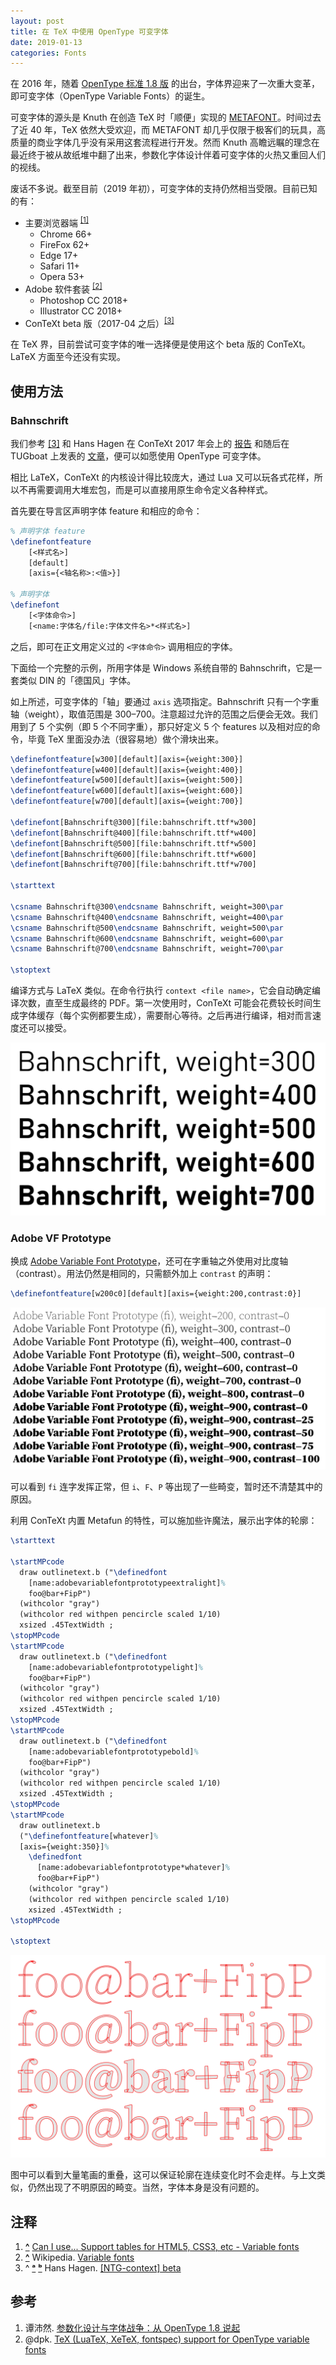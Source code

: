 ```yaml
---
layout: post
title: 在 TeX 中使用 OpenType 可变字体
date: 2019-01-13
categories: Fonts
---
```


在 2016 年，随着 [OpenType 标准 1.8 版](https://docs.microsoft.com/typography/opentype/spec) 的出台，字体界迎来了一次重大变革，即可变字体（OpenType Variable Fonts）的诞生。

可变字体的源头是 Knuth 在创造 TeX 时「顺便」实现的 [METAFONT](https://en.wikipedia.org/wiki/Metafont)。时间过去了近 40 年，TeX 依然大受欢迎，而 METAFONT 却几乎仅限于极客们的玩具，高质量的商业字体几乎没有采用这套流程进行开发。然而 Knuth 高瞻远瞩的理念在最近终于被从故纸堆中翻了出来，参数化字体设计伴着可变字体的火热又重回人们的视线。

废话不多说。截至目前（2019 年初），可变字体的支持仍然相当受限。目前已知的有：

- 主要浏览器端&nbsp;<sup id="fnref_can-i-use-vf"><a href="#fn_can-i-use-vf">[1]</a></sup>
  - Chrome 66+
  - FireFox 62+
  - Edge 17+
  - Safari 11+
  - Opera 53+
- Adobe 软件套装&nbsp;<sup id="fnref_wiki-vf"><a href="#fn_wiki-vf">[2]</a></sup>
  - Photoshop CC 2018+
  - Illustrator CC 2018+
- ConTeXt beta 版（2017-04 之后）<sup id="fnref_hans-context_a"><a href="#fn_hans-context">[3]</a></sup>

在 TeX 界，目前尝试可变字体的唯一选择便是使用这个 beta 版的 ConTeXt。LaTeX 方面至今还没有实现。

## 使用方法

### Bahnschrift

我们参考 <a id="fnref_hans-context_b" href="#fn_hans-context">[3]</a> 和 Hans Hagen 在 ConTeXt 2017 年会上的 [报告](https://meeting.contextgarden.net/2017/talks/2017-09-12-hans-variable-fonts/variable-fonts.pdf) 和随后在 TUGboat 上发表的 [文章](https://tug.org/TUGboat/tb38-2/tb119hagen-variable.pdf)，便可以如愿使用 OpenType 可变字体。

相比 LaTeX，ConTeXt 的内核设计得比较庞大，通过 Lua 又可以玩各式花样，所以不再需要调用大堆宏包，而是可以直接用原生命令定义各种样式。

首先要在导言区声明字体 feature 和相应的命令：

```tex
% 声明字体 feature
\definefontfeature
    [<样式名>]
    [default]
    [axis={<轴名称>:<值>}]

% 声明字体
\definefont
    [<字体命令>]
    [<name:字体名/file:字体文件名>*<样式名>]
```

之后，即可在正文用定义过的 `<字体命令>` 调用相应的字体。

下面给一个完整的示例，所用字体是 Windows 系统自带的 Bahnschrift，它是一套类似 DIN 的「德国风」字体。

如上所述，可变字体的「轴」要通过 `axis` 选项指定。Bahnschrift 只有一个字重轴（weight），取值范围是 300&ndash;700。注意超过允许的范围之后便会无效。我们用到了 5 个实例（即 5 个不同字重），那只好定义 5 个 features 以及相对应的命令，毕竟 TeX 里面没办法（很容易地）做个滑块出来。

```tex
\definefontfeature[w300][default][axis={weight:300}]
\definefontfeature[w400][default][axis={weight:400}]
\definefontfeature[w500][default][axis={weight:500}]
\definefontfeature[w600][default][axis={weight:600}]
\definefontfeature[w700][default][axis={weight:700}]

\definefont[Bahnschrift@300][file:bahnschrift.ttf*w300]
\definefont[Bahnschrift@400][file:bahnschrift.ttf*w400]
\definefont[Bahnschrift@500][file:bahnschrift.ttf*w500]
\definefont[Bahnschrift@600][file:bahnschrift.ttf*w600]
\definefont[Bahnschrift@700][file:bahnschrift.ttf*w700]

\starttext

\csname Bahnschrift@300\endcsname Bahnschrift, weight=300\par
\csname Bahnschrift@400\endcsname Bahnschrift, weight=400\par
\csname Bahnschrift@500\endcsname Bahnschrift, weight=500\par
\csname Bahnschrift@600\endcsname Bahnschrift, weight=600\par
\csname Bahnschrift@700\endcsname Bahnschrift, weight=700\par

\stoptext
```

编译方式与 LaTeX 类似。在命令行执行 `context <file name>`，它会自动确定编译次数，直至生成最终的 PDF。第一次使用时，ConTeXt 可能会花费较长时间生成字体缓存（每个实例都要生成），需要耐心等待。之后再进行编译，相对而言速度还可以接受。

![vf-bahnschrift](/images/vf-bahnschrift.png)

### Adobe VF Prototype

换成 [Adobe Variable Font Prototype](https://github.com/adobe-fonts/adobe-variable-font-prototype)，还可在字重轴之外使用对比度轴（contrast）。用法仍然是相同的，只需额外加上 `contrast` 的声明：

```tex
\definefontfeature[w200c0][default][axis={weight:200,contrast:0}]
```

![vf-adobe-vf-protype](/images/vf-adobe-vf-protype.png)

可以看到 `fi` 连字发挥正常，但 `i`、`F`、`P` 等出现了一些畸变，暂时还不清楚其中的原因。

利用 ConTeXt 内置 Metafun 的特性，可以施加些许魔法，展示出字体的轮廓：

```tex
\starttext

\startMPcode
  draw outlinetext.b ("\definedfont
    [name:adobevariablefontprototypeextralight]%
    foo@bar+FipP")
  (withcolor "gray")
  (withcolor red withpen pencircle scaled 1/10)
  xsized .45TextWidth ;
\stopMPcode
\startMPcode
  draw outlinetext.b ("\definedfont
    [name:adobevariablefontprototypelight]%
    foo@bar+FipP")
  (withcolor "gray")
  (withcolor red withpen pencircle scaled 1/10)
  xsized .45TextWidth ;
\stopMPcode
\startMPcode
  draw outlinetext.b ("\definedfont
    [name:adobevariablefontprototypebold]%
    foo@bar+FipP")
  (withcolor "gray")
  (withcolor red withpen pencircle scaled 1/10)
  xsized .45TextWidth ;
\stopMPcode
\startMPcode
  draw outlinetext.b
  ("\definefontfeature[whatever]%
  [axis={weight:350}]%
    \definedfont
      [name:adobevariablefontprototype*whatever]%
      foo@bar+FipP")
    (withcolor "gray")
    (withcolor red withpen pencircle scaled 1/10)
    xsized .45TextWidth ;
\stopMPcode

\stoptext
```

![vf-adobe-vf-protype-mf](/images/vf-adobe-vf-protype-mf.png)

图中可以看到大量笔画的重叠，这可以保证轮廓在连续变化时不会走样。与上文类似，仍然出现了不明原因的畸变。当然，字体本身是没有问题的。

## 注释

1. <a id="fn_can-i-use-vf" href="#fnref_can-i-use-vf">**^**</a> [Can I use... Support tables for HTML5, CSS3, etc - Variable fonts](https://caniuse.com/#feat=variable-fonts)
1. <a id="fn_wiki-vf" href="#fnref_wiki-vf">**^**</a> Wikipedia. [Variable fonts](https://en.wikipedia.org/wiki/Variable_fonts)
1. <span id="fn_hans-context">^ <a href="#fnref_hans-context_a">**ᵃ**</a> <a href="#fnref_hans-context_b">**ᵇ**</a></span> Hans Hagen. [[NTG-context] beta](https://mailman.ntg.nl/pipermail/ntg-context/2017/088343.html)

## 参考

1. 谭沛然. [参数化设计与字体战争：从 OpenType 1.8 说起](https://thetype.com/2016/09/10968)
1. @dpk. [TeX (LuaTeX, XeTeX, fontspec) support for OpenType variable fonts](https://tex.stackexchange.com/q/355104)
